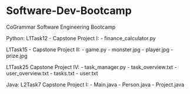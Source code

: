 # Software-Dev-Bootcamp

CoGrammar Software Engineering Bootcamp

Python:
L1Task12 - Capstone Project I:
         - finance_calculator.py
         
L1Task15 - Capstone Project II:
         - game.py
         - monster.jpg
         - player.jpg
         - prize.jpg

L1Task25 Capstone Project IV:
         - task_manager.py
         - task_overview.txt
         - user_overview.txt
         - tasks.txt
         - user.txt

Java:
L2Task7 Capstone Project I:
         - Main.java
         - Person.java
         - Project.java
